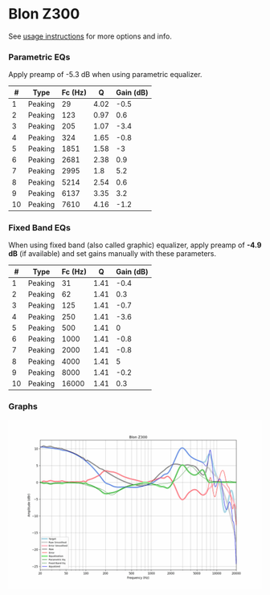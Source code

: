 # Blon Z300
See [usage instructions](https://github.com/jaakkopasanen/AutoEq#usage) for more options and info.

### Parametric EQs
Apply preamp of -5.3 dB when using parametric equalizer.

|   # | Type    |   Fc (Hz) |    Q |   Gain (dB) |
|-----|---------|-----------|------|-------------|
|   1 | Peaking |        29 | 4.02 |        -0.5 |
|   2 | Peaking |       123 | 0.97 |         0.6 |
|   3 | Peaking |       205 | 1.07 |        -3.4 |
|   4 | Peaking |       324 | 1.65 |        -0.8 |
|   5 | Peaking |      1851 | 1.58 |        -3   |
|   6 | Peaking |      2681 | 2.38 |         0.9 |
|   7 | Peaking |      2995 | 1.8  |         5.2 |
|   8 | Peaking |      5214 | 2.54 |         0.6 |
|   9 | Peaking |      6137 | 3.35 |         3.2 |
|  10 | Peaking |      7610 | 4.16 |        -1.2 |

### Fixed Band EQs
When using fixed band (also called graphic) equalizer, apply preamp of **-4.9 dB** (if available) and set gains manually with these parameters.

|   # | Type    |   Fc (Hz) |    Q |   Gain (dB) |
|-----|---------|-----------|------|-------------|
|   1 | Peaking |        31 | 1.41 |        -0.4 |
|   2 | Peaking |        62 | 1.41 |         0.3 |
|   3 | Peaking |       125 | 1.41 |        -0.7 |
|   4 | Peaking |       250 | 1.41 |        -3.6 |
|   5 | Peaking |       500 | 1.41 |         0   |
|   6 | Peaking |      1000 | 1.41 |        -0.8 |
|   7 | Peaking |      2000 | 1.41 |        -0.8 |
|   8 | Peaking |      4000 | 1.41 |         5   |
|   9 | Peaking |      8000 | 1.41 |        -0.2 |
|  10 | Peaking |     16000 | 1.41 |         0.3 |

### Graphs
![](./Blon%20Z300.png)
